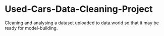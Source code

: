 # Used-Cars-Data-Cleaning-Project
Cleaning and analysing a dataset uploaded to data.world so that it may be ready for model-building.
